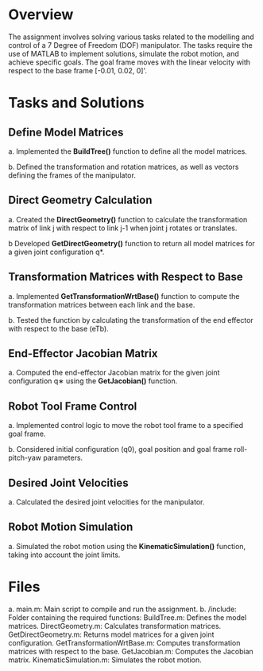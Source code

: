 # Overview
The assignment involves solving various tasks related to the modelling and control of a 7 Degree of Freedom (DOF) manipulator. The tasks require the use of MATLAB to implement solutions, simulate the robot motion, and achieve specific goals. The goal frame moves with the linear velocity with respect to the base frame  [-0.01, 0.02, 0]'. 

# Tasks and Solutions
## Define Model Matrices
  a. Implemented the **BuildTree()** function to define all the model matrices.
  
  b. Defined the transformation and rotation matrices, as well as vectors defining the frames of the manipulator.
## Direct Geometry Calculation 
  a. Created the **DirectGeometry()** function to calculate the transformation matrix of link j with respect to link j-1 when joint j rotates or translates.
  
  b Developed **GetDirectGeometry()** function to return all model matrices for a given joint configuration q*. 

## Transformation Matrices with Respect to Base 
  a. Implemented **GetTransformationWrtBase()** function to compute the transformation matrices between each link and the base.
  
  b. Tested the function by calculating the transformation of the end effector with respect to the base (eTb).

## End-Effector Jacobian Matrix 
  a. Computed the end-effector Jacobian matrix for the given joint configuration q∗ using the **GetJacobian()** function.

## Robot Tool Frame Control
  a. Implemented control logic to move the robot tool frame to a specified goal frame.
  
  b. Considered initial configuration (q0), goal position and goal frame roll-pitch-yaw parameters. 

## Desired Joint Velocities
  a. Calculated the desired joint velocities for the manipulator.

## Robot Motion Simulation
  a. Simulated the robot motion using the **KinematicSimulation()** function, taking into account the joint limits.


# Files

a. main.m: Main script to compile and run the assignment.
b. /include: Folder containing the required functions:
      BuildTree.m: Defines the model matrices.
      DirectGeometry.m: Calculates transformation matrices.
      GetDirectGeometry.m: Returns model matrices for a given joint configuration.
      GetTransformationWrtBase.m: Computes transformation matrices with respect to the base.
      GetJacobian.m: Computes the Jacobian matrix.
      KinematicSimulation.m: Simulates the robot motion.
